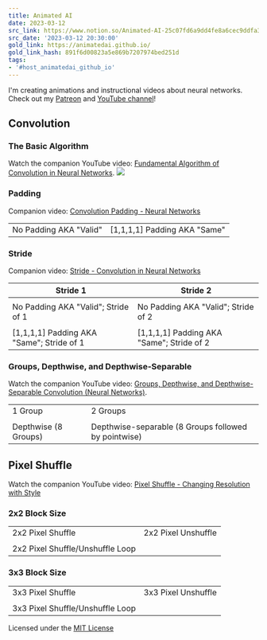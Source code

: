 ```yaml
---
title: Animated AI
date: 2023-03-12
src_link: https://www.notion.so/Animated-AI-25c07fd6a9dd4fe8a6cec9ddfa3e9111
src_date: '2023-03-12 20:30:00'
gold_link: https://animatedai.github.io/
gold_link_hash: 891f6d00823a5e869b7207974bed251d
tags:
- '#host_animatedai_github_io'
---
```




I'm creating animations and instructional videos about neural networks.
 Check out my [Patreon](https://www.patreon.com/Animated_AI) and [YouTube channel](https://www.youtube.com/channel/UC5bSCGdcE9x9ffqqgJlGp5Q)!


Convolution
-----------


### The Basic Algorithm


 Watch the companion YouTube video: [Fundamental Algorithm of Convolution in Neural Networks](https://youtu.be/eMXuk97NeSI).
 ![](media/convolution-animation-3x3-kernel.gif)
### Padding


 Companion video: [Convolution Padding - Neural Networks](https://youtu.be/ph4LrdntONo)


|  |  |
| --- | --- |
| No Padding AKA "Valid" | [1,1,1,1] Padding AKA "Same" |


### Stride


 Companion video: [Stride - Convolution in Neural Networks](https://youtu.be/3TdBtI9dh2I)


| Stride 1 | Stride 2 |
| --- | --- |
|  |  |
| No Padding AKA "Valid"; Stride of 1 | No Padding AKA "Valid"; Stride of 2 |
|  |  |
| [1,1,1,1] Padding AKA "Same"; Stride of 1 | [1,1,1,1] Padding AKA "Same"; Stride of 2 |


### Groups, Depthwise, and Depthwise-Separable


 Watch the companion YouTube video: [Groups, Depthwise, and Depthwise-Separable Convolution (Neural Networks)](https://youtu.be/vVaRhZXovbw).
 

|  |  |
| --- | --- |
| 1 Group | 2 Groups |
|  |  |
| Depthwise (8 Groups) | Depthwise-separable (8 Groups followed by pointwise) |


Pixel Shuffle
-------------


 Watch the companion YouTube video: [Pixel Shuffle - Changing Resolution with Style](https://youtu.be/FqRYbnKXjhE)
### 2x2 Block Size




|  |  |
| --- | --- |
| 2x2 Pixel Shuffle | 2x2 Pixel Unshuffle |
|  |
| 2x2 Pixel Shuffle/Unshuffle Loop |


### 3x3 Block Size




|  |  |
| --- | --- |
| 3x3 Pixel Shuffle | 3x3 Pixel Unshuffle |
|  |
| 3x3 Pixel Shuffle/Unshuffle Loop |


Licensed under the
 [MIT License](https://github.com/animatedai/animatedai.github.io/blob/main/LICENSE)